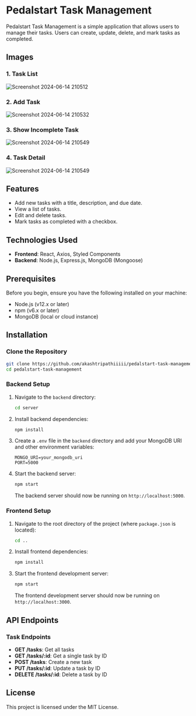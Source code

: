 # Pedalstart Task Management

Pedalstart Task Management is a simple application that allows users to manage their tasks. Users can create, update, delete, and mark tasks as completed.

## Images
### 1. Task List
   
![Screenshot 2024-06-14 210512](https://github.com/akashtripathiiiii/pedalstart-task-management/assets/57222581/be65f60c-f1be-4dd1-a693-8377b35b4763)

### 2. Add Task
   
![Screenshot 2024-06-14 210532](https://github.com/akashtripathiiiii/pedalstart-task-management/assets/57222581/49da935d-8b84-4424-979d-1dc989b2ccae)

### 3. Show Incomplete Task
   
![Screenshot 2024-06-14 210549](https://github.com/akashtripathiiiii/pedalstart-task-management/assets/57222581/466fa74e-1ed6-40d2-a422-2a2933a632f3)

### 4. Task Detail

![Screenshot 2024-06-14 210549](https://github.com/akashtripathiiiii/pedalstart-task-management/assets/57222581/da77fe2f-d816-4f3a-a2bb-6979a64f9e6e)



## Features

- Add new tasks with a title, description, and due date.
- View a list of tasks.
- Edit and delete tasks.
- Mark tasks as completed with a checkbox.

## Technologies Used

- **Frontend**: React, Axios, Styled Components
- **Backend**: Node.js, Express.js, MongoDB (Mongoose)

## Prerequisites

Before you begin, ensure you have the following installed on your machine:

- Node.js (v12.x or later)
- npm (v6.x or later)
- MongoDB (local or cloud instance)

## Installation

### Clone the Repository
 ```bash
git clone https://github.com/akashtripathiiiii/pedalstart-task-management.git
cd pedalstart-task-management
```

### Backend Setup

1. Navigate to the `backend` directory:

    ```bash
    cd server
    ```

2. Install backend dependencies:

    ```bash
    npm install
    ```

3. Create a `.env` file in the `backend` directory and add your MongoDB URI and other environment variables:

    ```env
    MONGO_URI=your_mongodb_uri
    PORT=5000
    ```

4. Start the backend server:

    ```bash
    npm start
    ```

    The backend server should now be running on `http://localhost:5000`.

### Frontend Setup

1. Navigate to the root directory of the project (where `package.json` is located):

    ```bash
    cd ..
    ```

2. Install frontend dependencies:

    ```bash
    npm install
    ```

3. Start the frontend development server:

    ```bash
    npm start
    ```

    The frontend development server should now be running on `http://localhost:3000`.


## API Endpoints

### Task Endpoints

- **GET /tasks**: Get all tasks
- **GET /tasks/:id**: Get a single task by ID
- **POST /tasks**: Create a new task
- **PUT /tasks/:id**: Update a task by ID
- **DELETE /tasks/:id**: Delete a task by ID


## License

This project is licensed under the MIT License.
